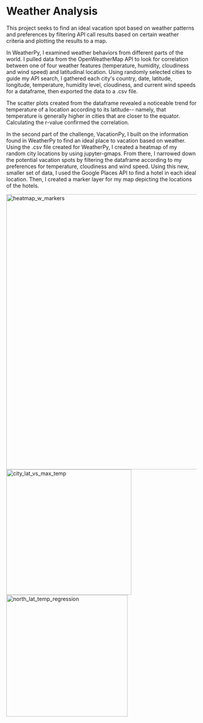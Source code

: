 # Weather Analysis

This project seeks to find an ideal vacation spot based on weather patterns and preferences by filtering API call results based on certain weather criteria and plotting the results to a map.

In WeatherPy, I examined weather behaviors from different parts of the world. I pulled data from the OpenWeatherMap API to look for correlation between one of four weather features (temperature, humidity, cloudiness and wind speed) and latitudinal location. Using randomly selected cities to guide my API search, I gathered each city's country, date, latitude, longitude, temperature, humidity level, cloudiness, and current wind speeds for a dataframe, then exported the data to a .csv file. 

The scatter plots created from the dataframe revealed a noticeable trend for temperature of a location according to its latitude-- namely, that temperature is generally higher in cities that are closer to the equator. Calculating the r-value confirmed the correlation.

In the second part of the challenge, VacationPy, I built on the information found in WeatherPy to find an ideal place to vacation based on weather. Using the .csv file created for WeatherPy, I created a heatmap of my random city locations by using jupyter-gmaps. From there, I narrowed down the potential vacation spots by filtering the dataframe according to my preferences for temperature, cloudiness and wind speed. Using this new, smaller set of data, I used the Google Places API to find a hotel in each ideal location. Then, I created a marker layer for my map depicting the locations of the hotels.

<img width="726" alt="heatmap_w_markers" src="https://user-images.githubusercontent.com/74261427/119834198-bd64b900-becd-11eb-8b2b-a88a9d2f3d35.PNG">
<img width="331" alt="city_lat_vs_max_temp" src="https://user-images.githubusercontent.com/74261427/119834241-c6ee2100-becd-11eb-849b-c0bdf769da88.PNG">
<img width="321" alt="north_lat_temp_regression" src="https://user-images.githubusercontent.com/74261427/119834259-cb1a3e80-becd-11eb-89dc-0eba7ec5cd20.PNG">
